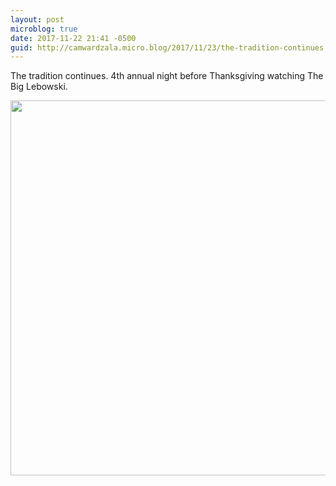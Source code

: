 ```yaml
---
layout: post
microblog: true
date: 2017-11-22 21:41 -0500
guid: http://camwardzala.micro.blog/2017/11/23/the-tradition-continues.html
---
```

The tradition continues. 4th annual night before Thanksgiving watching The Big Lebowski.

<img src="http://camwardzala.com/uploads/2018/2021f6d23e.jpg" width="600" height="600" />
